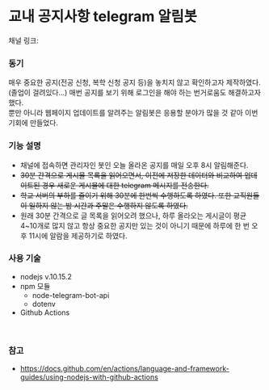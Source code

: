 # 교내 공지사항 telegram 알림봇
채널 링크:

### 동기
매우 중요한 공지(전공 신청, 복학 신청 공지 등)을 놓치지 않고 확인하고자 제작하였다.(졸업이 걸려있다...) 매번 공지를 보기 위해 로그인을 해야 하는 번거로움도 해결하고자 했다.<br/>
뿐만 아니라 웹페이지 업데이트를 알려주는 알림봇은 응용할 분야가 많을 것 같아 이번 기회에 만들었다. 

### 기능 설명
- 채널에 접속하면 관리자인 봇인 오늘 올라온 공지를 매일 오후 8시 알림해준다.
- ~~30분 간격으로 게시물 목록을 읽어오면서, 이전에 저장한 데이터와 비교하여 업데이트된 경우 새로운 게시물에 대한 telegram 메시지를 전송한다.~~
- ~~학교 서버의 부하를 줄이기 위해 30분에 한번씩 수행하도록 하였다. 또한 교직원들이 일하지 않는 밤 시간과 주말은 수행하지 않도록 하였다.~~
- 원래 30분 간격으로 글 목록을 읽어오려 했으나, 하루 올라오는 게시글이 평균 4~10개로 많지 않고 항상 중요한 공지만 있는 것이 아니기 때문에 하루에 한 번 오후 11시에 알람을 제공하기로 하였다.


### 사용 기술
- nodejs v.10.15.2
- npm 모듈
    - node-telegram-bot-api
    - dotenv
 - Github Actions


<br/>

### 참고
- https://docs.github.com/en/actions/language-and-framework-guides/using-nodejs-with-github-actions
